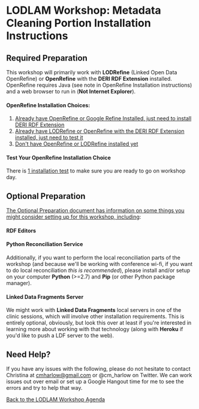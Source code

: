 # LODLAM Workshop: Metadata Cleaning Portion Installation Instructions
## Required Preparation
This workshop will primarily work with **LODRefine** (Linked Open Data OpenRefine) or **OpenRefine** with the **DERI RDF Extension** installed. OpenRefine requires Java (see note in OpenRefine Installation instructions) and a web browser to run in (**Not Internet Explorer**).

#### OpenRefine Installation Choices:

1. [Already have OpenRefine or Google Refine Installed, just need to install DERI RDF Extension](AddDERIExtension.md)
2. [Already have LODRefine or OpenRefine with the DERI RDF Extension installed, just need to test it](OpenRefineInstallationTest.md)
3. [Don't have OpenRefine or LODRefine installed yet](OpenRefineInstallation.md)

#### Test Your OpenRefine Installation Choice
There is [1 installation test](OpenRefineInstallationTest.md) to make sure you are ready to go on workshop day.

## Optional Preparation

[The Optional Preparation document has information on some things you might consider setting up for this workshop, including](OptionalPrep.md):

#### RDF Editors

#### Python Reconciliation Service
Additionally, if you want to perform the local reconciliation parts of the workshop (and because we'll be working with conference wi-fi, if you want to do local reconciliation *this is recommended*), please install and/or setup on your computer **Python** (>=2.7) and **Pip** (or other Python package manager). 

#### Linked Data Fragments Server
We might work with **Linked Data Fragments** local servers in one of the clinic sessions, which will involve other installation requirements. This is entirely optional, obviously, but look this over at least if you're interested in learning more about working with that technology (along with **Heroku** if you'd like to push a LDF server to the web).

## Need Help?
If you have any issues with the following, please do not hesitate to contact Christina at cmharlow@gmail.com or @cm_harlow on Twitter. We can work issues out over email or set up a Google Hangout time for me to see the errors and try to help that way.

[Back to the LODLAM Workshop Agenda](https://github.com/cmh2166/DLF15LODLAM/)
